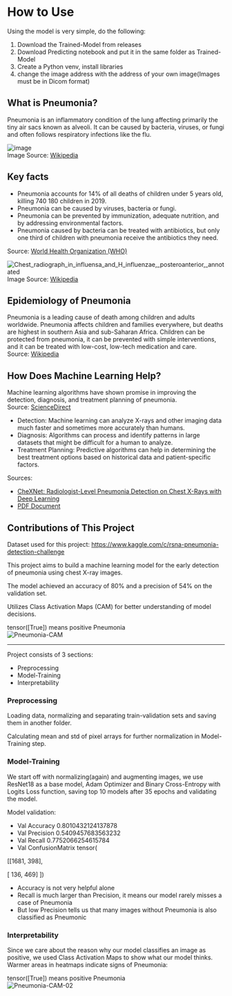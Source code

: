 # How to Use
Using the model is very simple, do the following:
1. Download the Trained-Model from releases
2. Download Predicting notebook and put it in the same folder as Trained-Model
3. Create a Python venv, install libraries
4. change the image address  with the address of your own image(Images must be in Dicom format)

## What is Pneumonia?
Pneumonia is an inflammatory condition of the lung affecting primarily the tiny air sacs known as alveoli. It can be caused by bacteria, viruses, or fungi and often follows respiratory infections like the flu.  

![image](https://github.com/parham2013/Pneumonia-Classification-PyTorch/assets/74326920/aacedd80-d138-4f37-839f-572c9bb137e2)  
Image Source: [Wikipedia](https://simple.wikipedia.org/wiki/Pneumonia)  

## Key facts
* Pneumonia accounts for 14% of all deaths of children under 5 years old, killing 740 180 children in 2019.
* Pneumonia can be caused by viruses, bacteria or fungi.
* Pneumonia can be prevented by immunization, adequate nutrition, and by addressing environmental factors.
* Pneumonia caused by bacteria can be treated with antibiotics, but only one third of children with pneumonia receive the antibiotics they need.

Source: [World Health Organization (WHO)](https://www.who.int/news-room/fact-sheets/detail/pneumonia)  

![Chest_radiograph_in_influensa_and_H_influenzae,_posteroanterior,_annotated](https://github.com/parham2013/Pneumonia-Classification-PyTorch/assets/74326920/5798431c-74f0-45fb-9562-373ab540905a)  
Image Source: [Wikipedia](https://en.wikipedia.org/wiki/Pneumonia)


## Epidemiology of Pneumonia
Pneumonia is a leading cause of death among children and adults worldwide.
Pneumonia affects children and families everywhere, but deaths are highest in southern Asia and sub-Saharan Africa. Children can be protected from pneumonia, it can be prevented with simple interventions, and it can be treated with low-cost, low-tech medication and care.  
Source: [Wikipedia](https://en.wikipedia.org/wiki/Pneumonia)

## How Does Machine Learning Help?
Machine learning algorithms have shown promise in improving the detection, diagnosis, and treatment planning of pneumonia.  
Source: [ScienceDirect](https://www.sciencedirect.com/science/article/abs/pii/S0933365796003673)


* Detection: Machine learning can analyze X-rays and other imaging data much faster and sometimes more accurately than humans.
* Diagnosis: Algorithms can process and identify patterns in large datasets that might be difficult for a human to analyze.
* Treatment Planning: Predictive algorithms can help in determining the best treatment options based on historical data and patient-specific factors.

Sources:  
- [CheXNet: Radiologist-Level Pneumonia Detection on Chest X-Rays with Deep Learning
](https://arxiv.org/abs/1711.05225)  
- [PDF Document](https://web.njit.edu/~usman/courses/cs732_spring19/CheXNet_Yanan%20Yang.pdf)



## Contributions of This Project
Dataset used for this project:
https://www.kaggle.com/c/rsna-pneumonia-detection-challenge

This project aims to build a machine learning model for the early detection of pneumonia using chest X-ray images.

The model achieved an accuracy of 80% and a precision of 54% on the validation set.

Utilizes Class Activation Maps (CAM) for better understanding of model decisions.

tensor([True]) means positive Pneumonia  
![Pneumonia-CAM](https://github.com/parham2013/Pneumonia-Classification-PyTorch/assets/74326920/9e8539d3-57fc-4ad6-89f7-4480b088c31f)

---

Project consists of 3 sections:  
* Preprocessing
* Model-Training
* Interpretability

  
### Preprocessing
Loading data, normalizing and separating train-validation sets and saving them in another folder.

Calculating mean and std of pixel arrays for further normalization in Model-Training step.

### Model-Training

We start off with normalizing(again) and augmenting images, we use ResNet18 as a base model, Adam Optimizer and Binary Cross-Entropy with Logits Loss function,
saving top 10 models after 35 epochs and validating the model.

Model validation:
* Val Accuracy 0.8010432124137878
* Val Precision 0.5409457683563232
* Val Recall 0.7752066254615784
* Val ConfusionMatrix tensor(
  
 [[1681,  398],
  
[ 136,  469]
])

* Accuracy is not very helpful alone
* Recall is much larger than Precision, it means our model rarely misses a case of Pneumonia
* But low Precision tells us that many images without Pneumonia is also classified as Pneumonic

### Interpretability

Since we care about the reason why our model classifies an image as positive, we used Class Activation Maps to show what our model thinks.
Warmer areas in heatmaps indicate signs of Pneumonia:

tensor([True]) means positive Pneumonia  
![Pneumonia-CAM-02](https://github.com/parham2013/Pneumonia-Classification-PyTorch/assets/74326920/4401ace4-1130-49af-af51-4489a41a5e6c)

